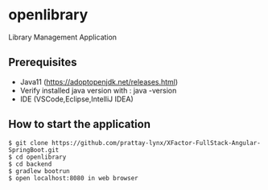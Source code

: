 # openlibrary
Library Management Application


## Prerequisites

 - Java11 (https://adoptopenjdk.net/releases.html)
 - Verify installed java version with : java -version
 - IDE (VSCode,Eclipse,IntelliJ IDEA)




## How to start the application
```
$ git clone https://github.com/prattay-lynx/XFactor-FullStack-Angular-SpringBoot.git
$ cd openlibrary
$ cd backend
$ gradlew bootrun
$ open localhost:8080 in web browser
```

